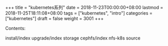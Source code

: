 +++
title = "kubernetes系列"
date = 2018-11-23T00:00:00+08:00
lastmod = 2018-11-25T18:11:08+08:00
tags = ["kubernetes", "intro"]
categories = ["kubernetes"]
draft = false
weight = 3001
+++

Contents:

install/index
upgrade/index
storage
cephfs/index
nfs-k8s
source
